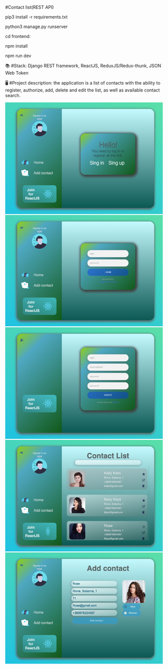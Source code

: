 #Contact list(REST API)

pip3 install -r requirements.txt

python3 manage.py runserver

cd frontend:

npm install

npm run dev



📚 #Stack: 
Django REST framework, ReactJS, ReduxJS/Redux-thunk, JSON Web Token

🖥 #Project description: 
the application is a list of contacts with the ability to register, authorize, add, delete and edit the list, as well as available contact search.


![alt text](1.png "1")
![alt text](2.png "2")
![alt text](3.png "3")
![alt text](4.png "4")
![alt text](5.png "5")
